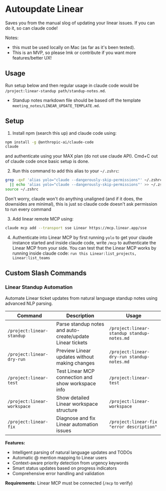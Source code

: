 # Autoupdate Linear

Saves you from the manual slog of updating your linear issues. If you can do it, so can claude code!

Notes: 
- this must be used locally on Mac (as far as it's been tested). 
- This is an MVP, so please lmk or contribute if you want more features/better UX!

## Usage

Run setup below and then regular usage in claude code would be `/project:linear-standup path/standup-notes.md`.
- Standup notes markdown file should be based off the template `meeting_notes/LINEAR_UPDATE_TEMPLATE.md`.

## Setup

1. Install npm (search this up) and claude code using: 
```bash 
npm install -g @anthropic-ai/claude-code
claude
```
and authenticate using your MAX plan (do not use claude API). Cmd+C out of claude code once basic setup is done.

2. Run this command to add this alias to your `~/.zshrc`: 
```bash
grep -qxF 'alias yolo="claude --dangerously-skip-permissions"' ~/.zshrc \
  || echo 'alias yolo="claude --dangerously-skip-permissions"' >> ~/.zshrc
source ~/.zshrc
```
Don't worry, claude won't do anything unaligned (and if it does, the downsides are minimal), this is just so claude code doesn't ask permission to run every command

3. Add linear remote MCP using:
```bash 
claude mcp add --transport sse Linear https://mcp.linear.app/sse
```

4. Authenticate into Linear MCP by first running `yolo` to get your claude instance started and inside claude code, write `/mcp` to authenticate the Linear MCP from your side. 
You can test that the Linear MCP works by running inside claude code: `run this Linear:list_projects, Linear:list_teams`

## Custom Slash Commands

### Linear Standup Automation

Automate Linear ticket updates from natural language standup notes using advanced NLP parsing.

| Command | Description | Usage |
|---------|-------------|-------|
| `/project:linear-standup` | Parse standup notes and auto-create/update Linear tickets | `/project:linear-standup standup-notes.md` |
| `/project:linear-dry-run` | Preview Linear updates without making changes | `/project:linear-dry-run standup-notes.md` |
| `/project:linear-test` | Test Linear MCP connection and show workspace info | `/project:linear-test` |
| `/project:linear-workspace` | Show detailed Linear workspace structure | `/project:linear-workspace` |
| `/project:linear-fix` | Diagnose and fix Linear automation issues | `/project:linear-fix "error description"` |

**Features:**
- Intelligent parsing of natural language updates and TODOs
- Automatic @ mention mapping to Linear users
- Context-aware priority detection from urgency keywords
- Smart status updates based on progress indicators
- Comprehensive error handling and validation

**Requirements:** Linear MCP must be connected (`/mcp` to verify)
